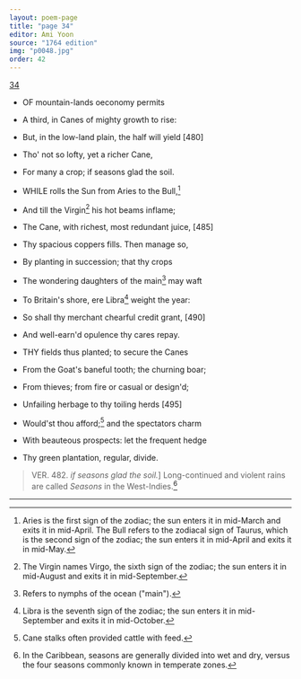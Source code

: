 ```yaml
---
layout: poem-page
title: "page 34"
editor: Ami Yoon
source: "1764 edition"
img: "p0048.jpg"
order: 42
---
```



[34]({{site.baseurl}}/images/{{page.img}})  

- OF mountain-lands oeconomy permits  
- A third, in Canes of mighty growth to rise:  
- But, in the low-land plain, the half will yield [480]  
- Tho' not so lofty, yet a richer Cane,  
- For many a crop; if seasons glad the soil.  

- WHILE rolls the Sun from Aries to the Bull,[^f34n1]  
- And till the Virgin[^f34n2] his hot beams inflame; 
- The Cane, with richest, most redundant juice, [485]  
- Thy spacious coppers fills. Then manage so,  
- By planting in succession; that thy crops  
- The wondering daughters of the main[^f34n3] may waft  
- To Britain's shore, ere Libra[^f34n4] weight the year: 
- So shall thy merchant chearful credit grant, [490]  
- And well-earn'd opulence thy cares repay.  

- THY fields thus planted; to secure the Canes  
- From the Goat's baneful tooth; the churning boar;  
- From thieves; from fire or casual or design'd;  
- Unfailing herbage to thy toiling herds [495]  
- Would'st thou afford;[^f34n5] and the spectators charm  
- With beauteous prospects: let the frequent hedge  
- Thy green plantation, regular, divide.  

> VER. 482. *if seasons glad the soil.*\] Long-continued and violent rains are called *Seasons* in the West-Indies.[^f34n6]  

[^f34n1]: Aries is the first sign of the zodiac; the sun enters it in mid-March and exits it in mid-April. The Bull refers to the zodiacal sign of Taurus, which is the second sign of the zodiac; the sun enters it in mid-April and exits it in mid-May.  

[^f34n2]: The Virgin names Virgo, the sixth sign of the zodiac; the sun enters it in mid-August and exits it in mid-September.  

[^f34n3]: Refers to nymphs of the ocean ("main").    

[^f34n4]: Libra is the seventh sign of the zodiac; the sun enters it in mid-September and exits it in mid-October.  

[^f34n5]: Cane stalks often provided cattle with feed.  

[^f34n6]: In the Caribbean, seasons are generally divided into wet and dry, versus the four seasons commonly known in temperate zones.  

---
